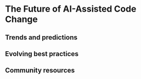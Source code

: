 # The Future of AI-Assisted Code Change

## Trends and predictions

## Evolving best practices

## Community resources
